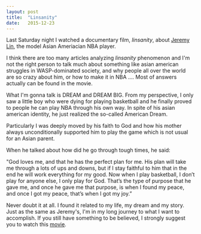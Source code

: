 ```yaml
---
layout: post
title:  "Linsanity"
date:   2015-12-23
---
```


Last Saturday night I watched a documentary film, *linsanity*, about [Jeremy Lin](https://en.wikipedia.org/wiki/Jeremy_Lin), the model Asian Ameriacian NBA player.

I think there are too many articles analyzing *linsanity* phenomenon and I'm not the right person to talk much about something like asian american struggles in WASP-dominated society, and why people all over the world are so crazy about him, or  how to make it in NBA .... Most of answers actually can be found in the movie. 

What I'm gonna talk is DREAM and DREAM BIG. From my perspective, I only saw a little boy who were dying for playing basketball and he finally proved to people he can play NBA through his own way. In spite of his asian american identity, he just realized the so-called American Dream.  

Particularly I was deeply moved by his faith to God and how his mother always unconditionally supported him to play the game which is not usual for an Asian parent.

When he talked about how did he go through tough times, he said: 
>
"God loves me, and that he has the perfect plan for me. His plan will take me through a lots of ups and downs, but if I stay faithful to him that in the end he will work everything for my good. Now when I play basketball, I don’t play for anyone else, I only play for God. That’s the type of purpose that he gave me, and once he gave me that purpose, is when I found my peace, and once I got my peace, that’s when I got my joy.”

Never doubt it at all. I found it related to my life, my dream and my story. Just as the same as Jeremy's, I'm in my long journey to what I want to accomplish. If you still have something to be believed,  I strongly suggest you to watch this [movie](https://www.youtube.com/embed/tLUAOe-B-yo).
 
